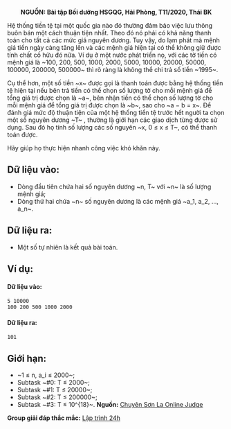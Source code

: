 **<center>NGUỒN: Bài tập Bồi dưỡng HSGQG, Hải Phòng, T11/2020, Thái BK</center>**

Hệ thống tiền tệ tại một quốc gia nào đó thường đảm bảo việc lưu thông buôn bán một cách thuận tiện nhất. Theo đó nó phải có khả năng thanh toán cho tất cả các mức giá nguyên dương. Tuy vậy, do lạm phát mà mệnh giá tiền ngày càng tăng lên và các mệnh giá hiện tại có thể không giữ được tính chất cố hữu đó nữa. Ví dụ ở một nước phát triển nọ, với các tờ tiền có mệnh giá là ~100, 200, 500, 1000, 2000, 5000, 10000, 20000, 50000, 100000, 200000, 500000~ thì rõ ràng là không thể chi trả số tiền ~1995~.

Cụ thể hơn, một số tiền ~x~ được gọi là thanh toán được bằng hệ thống tiền tệ hiện tại nếu bên trả tiền có thể chọn số lượng tờ cho mỗi mệnh giá để tổng giá trị được chọn là ~a~, bên nhận tiền có thể chọn số lượng tờ cho mỗi mệnh giá để tổng giá trị được chọn là ~b~, sao cho ~a − b = x~. Để đánh giá mức độ thuận tiện của một hệ thống tiền tệ trước hết người ta chọn một số nguyên dương ~T~ , thường là giới hạn các giao dịch từng được sử dụng. Sau đó họ tính số lượng các số nguyên ~x, 0 ≤ x ≤ T~, có thể thanh toán được.

Hãy giúp họ thực hiện nhanh công việc khó khăn này.

## Dữ liệu vào:
- Dòng đầu tiên chứa hai số nguyên dương ~n, T~ với ~n~ là số lượng mệnh giá;
- Dòng thứ hai chứa ~n~ số nguyên dương là các mệnh giá ~a_1, a_2, …, a_n~.

## Dữ liệu ra:
- Một số tự nhiên là kết quả bài toán.

## Ví dụ:
#### Dữ liệu vào:
```
5 10000
100 200 500 1000 2000
```

#### Dữ liệu ra:
```
101
```

## Giới hạn:
- ~1 ≤ n, a_i ≤ 2000~;
- Subtask ~\#0: T ≤ 2000~;
- Subtask ~\#1: T ≤ 20000~;
- Subtask ~\#2: T ≤ 200000~;
- Subtask ~\#3: T ≤ 10^{18}~.
**Nguồn:** [Chuyên Sơn La Online Judge](http://csloj.ddns.net/)

**Group giải đáp thắc mắc:** [Lập trình 24h](https://www.facebook.com/groups/1386904321519984)
